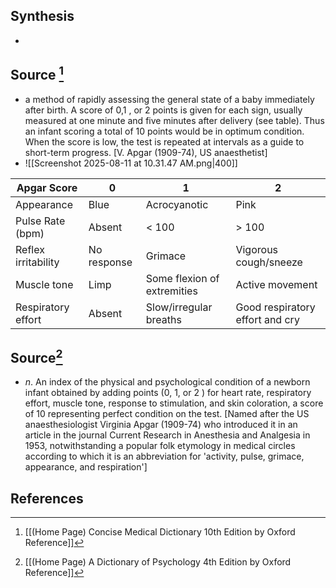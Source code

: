 ## Synthesis
- 
## Source [^1]
- a method of rapidly assessing the general state of a baby immediately after birth. A score of 0,1 , or 2 points is given for each sign, usually measured at one minute and five minutes after delivery (see table). Thus an infant scoring a total of 10 points would be in optimum condition. When the score is low, the test is repeated at intervals as a guide to short-term progress. \[V. Apgar (1909-74), US anaesthetist]
- ![[Screenshot 2025-08-11 at 10.31.47 AM.png|400]]

| Apgar Score         | 0           | 1                           | 2                               |
| ------------------- | ----------- | --------------------------- | ------------------------------- |
| Appearance          | Blue        | Acrocyanotic                | Pink                            |
| Pulse Rate (bpm)    | Absent      | < 100                       | \> 100                          |
| Reflex irritability | No response | Grimace                     | Vigorous cough/sneeze           |
| Muscle tone         | Limp        | Some flexion of extremities | Active movement                 |
| Respiratory effort  | Absent      | Slow/irregular breaths      | Good respiratory effort and cry |
## Source[^2]
- $n$. An index of the physical and psychological condition of a newborn infant obtained by adding points (0, 1, or 2 ) for heart rate, respiratory effort, muscle tone, response to stimulation, and skin coloration, a score of 10 representing perfect condition on the test. \[Named after the US anaesthesiologist Virginia Apgar (1909-74) who introduced it in an article in the journal Current Research in Anesthesia and Analgesia in 1953, notwithstanding a popular folk etymology in medical circles according to which it is an abbreviation for 'activity, pulse, grimace, appearance, and respiration']
## References

[^1]: [[(Home Page) Concise Medical Dictionary 10th Edition by Oxford Reference]]
[^2]: [[(Home Page) A Dictionary of Psychology 4th Edition by Oxford Reference]]